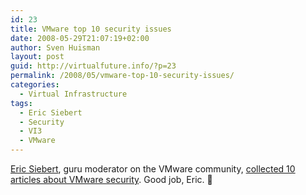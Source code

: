```yaml
---
id: 23
title: VMware top 10 security issues
date: 2008-05-29T21:07:19+02:00
author: Sven Huisman
layout: post
guid: http://virtualfuture.info/?p=23
permalink: /2008/05/vmware-top-10-security-issues/
categories:
  - Virtual Infrastructure
tags:
  - Eric Siebert
  - Security
  - VI3
  - VMware
---
```

<a title="About Eric Siebert" href="http://vmware-land.com/About_Me.html" target="_blank">Eric Siebert</a>, guru moderator on the VMware community, <a title="VMware top 10 security" href="http://www.virtual-strategy.com/Features/Top-10-things-you-must-read-about-VMware-Security.html" target="_blank">collected 10 articles about VMware security</a>. Good job, Eric. 🙂